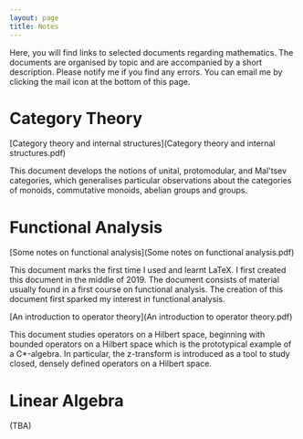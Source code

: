 ```yaml
---
layout: page
title: Notes
---
```

Here, you will find links to selected documents regarding mathematics. The documents are organised by topic and are accompanied by a short description. Please notify me if you find any errors. You can email me by clicking the mail icon at the bottom of this page. 

# Category Theory

[Category theory and internal structures](Category theory and internal structures.pdf)

This document develops the notions of unital, protomodular, and Mal'tsev categories, which generalises particular observations about the categories of monoids, commutative monoids, abelian groups and groups. 

# Functional Analysis

[Some notes on functional analysis](Some notes on functional analysis.pdf)

This document marks the first time I used and learnt LaTeX. I first created this document in the middle of 2019. The document consists of material usually found in a first course on functional analysis. The creation of this document first sparked my interest in functional analysis. 

[An introduction to operator theory](An introduction to operator theory.pdf)

This document studies operators on a Hilbert space, beginning with bounded operators on a Hilbert space which is the prototypical example of a C*-algebra. In particular, the z-transform is introduced as a tool to study closed, densely defined operators on a Hilbert space. 

# Linear Algebra

(TBA)
